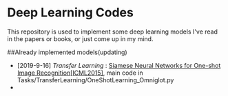 # Deep Learning Codes

This repository is used to implement some deep learning models I've read in the papers or books, or just come up in my mind.

##Already implemented models(updating)

* [2019-9-16] *Transfer Learning* : [Siamese Neural Networks for One-shot Image Recognition[ICML2015]](https://www.cs.cmu.edu/~rsalakhu/papers/oneshot1.pdf), main code in Tasks/TransferLearning/OneShotLearning_Omniglot.py
* 